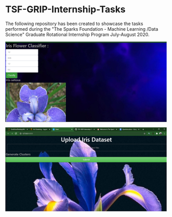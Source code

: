 # TSF-GRIP-Internship-Tasks
The following repository has been created to showcase the tasks performed during the "The Sparks Foundation - Machine Learning /Data Science" Graduate Rotational Internship Program July-August 2020.

![](IRIS-CLASSIFIER/images/classify-1.png)

![](Clustering-Visualization/images/clustering-ui.png)
